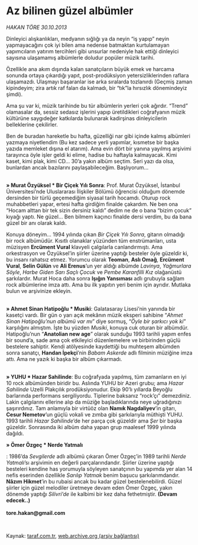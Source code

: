 # Az bilinen güzel albümler

*HAKAN TÖRE 30.10.2013*

<div class="yazi"><p>Dinleyici alışkanlıkları, medyanın sığlığı ya da neyin “iş yapıp” neyin yapmayacağını çok iyi bilen ama nedense batmaktan kurtulamayan yapımcıların yatırım tercihleri gibi unsurlar nedeniyle hak ettiği dinleyici sayısına ulaşamamış albümlerle doludur popüler müzik tarihi. </p>
<p>Özellikle ana akım dışında kalan sanatçıların büyük emek ve harcama sonunda ortaya çıkardığı yapıt, post-prodüksiyon yetersizliklerinden raflara ulaşamazdı. Ulaşmayı başaranlar ise arka sıralarda tozlanırdı (Geçmiş zaman kipindeyim; zira artık raf falan da kalmadı, bir “tık”la hırsızlık dönemindeyiz şimdi). </p>
<p>Ama şu var ki, müzik tarihinde bu tür albümlerin yerleri çok ağırdır. “Trend” olamasalar da, sessiz sedasız işlerini yapıp üretildikleri coğrafyanın müzik kültürüne saygıdeğer katkılarda bulunarak kadirşinas dinleyicilerin belleklerine çekilirler. </p>
<p>Ben de buradan hareketle bu hafta, güzelliği nar gibi içinde kalmış albümleri yazmaya niyetlendim (Bu kez sadece yerli yapımlar, kısmetse bir başka yazıda memleket dışına el atarım). Ama evin dört bir yanına yayılmış arşivimi tarayınca öyle işler geldi ki elime, hadise bu haftayla kalmayacak. Kimi kaset, kimi plak, kimi CD... 30’a yakın albüm seçtim. Seri yazı da olsa, bunlardan ancak bazılarını paylaşabileceğim. Başlıyorum... </p>
<p><b><br/>» Murat Özyüksel * Bir Çiçek Yılı Sonra</b>: Prof. Murat Özyüksel, İstanbul Üniversitesi’nde Uluslararası İlişkiler Bölümü öğrencisi olduğum dönemde dersinden bir türlü geçemediğim siyasal tarih hocamdı. Oturup rock muhabbetleri yapar, ertesi hafta girdiğim finalde çakardım. Ne ben ona “Hocam alttan bir tek sizin dersiniz kaldı” dedim ne de o bana “bizim çocuk” kıyağı yaptı. Ne güzel... Ben bilmem kaçıncı finalde dersi verdim, bu da bana güzel bir anı olarak kaldı.</p>
<p>Konuya döneyim... 1994 yılında çıkan <i>Bir Çiçek Yılı Sonra</i>, gitarın olmadığı bir rock albümüdür. Kısıtlı olanaklar yüzünden tüm enstrümanları, usta müzisyen <b>Ercüment Vural</b> klavyeli çalgılarla canlandırmıştı. Ama orkestrasyon ve Özyüksel’in şiirler üzerine yaptığı besteler öyle güzeldir ki, bu insanı rahatsız etmez. Yorumcu olarak <b>Teoman</b>, <b>Aslı Omağ</b>, <b>Ercüment Vural</b>, <b>Selin Gülün</b> ve <b>Ali Erenus</b>’un yer aldığı albümde <i>Lavinya</i>, <i>Yağmurlara Söyle</i>, <i>Harbe Giden Sarı Saçlı Çocuk</i> ve <i>Pembe Karanfilli Kız</i> olağanüstü şarkılardır. Murat Hoca daha sonra <b>Işığın Yansıması</b> adlı grubuyla sağlam rock albümlerine imza attı. Ama bu ilk yapıtın yeri benim için ayrıdır. Mutlaka bulun ve arşivinize ekleyin.</p>
<p><b><br/>» Ahmet Sinan Hatipoğlu * Musiki</b>: Galatasaray Lisesi’nin yanında bir kasetçi vardı. Bir gün o yarı açık mekânın müzik eksperi sahibine “<i>Ahmet Sinan Hatipoğlu’nun albümü var mı</i>” diye sormuş, “<i>Öyle bir şarkıcı yok ki</i>” karşılığını almıştım. İşte bu yüzden <i>Musiki</i>, konuya cuk oturan bir albümdür. Hatipoğlu’nun “<b>Anatolian new age</b>” olarak sunduğu 1993 tarihli yapım enfes bir sound’a, sade ama çok etkileyici düzenlemelere ve birbirinden güçlü bestelere sahiptir. Kendi atölyesinde kaydettiği bu muhteşem albümden sonra sanatçı, <b>Handan İpekçi</b>’nin <i>Babam Askerde</i> adlı filminin müziğine imza attı. Ama ne yazık ki başka bir albüm çıkarmadı.</p>
<p><b><br/>» YUHU * Hazar Sahilinde</b>: Bu coğrafyada yapılmış, tüm zamanların en iyi 10 rock albümünden biridir bu. Aslında YUHU bir Azeri grubu; ama <i>Hazar Sahilinde</i> Uzelli Plakçılık prodüksiyonudur. Ekip 90’lı yıllarda Beyoğlu barlarında performans sergiliyordu. Tiplerine baksanız “rock’çı” demezdiniz. Lakin çalgılarını ellerine alıp da müziğe başladıklarında neye uğradığınızı şaşırırdınız. Tam anlamıyla bir virtüöz olan <b>Namık Nagdaliyev</b>’in gitarı, <b>Cesur Nemetov</b>’un güçlü vokali ve zımba gibi şarkılarıyla müthişti YUHU. 1993 tarihli <i>Hazar Sahilinde</i>’de her parça çok güzeldir ama <i>Şer</i> bir başka güzeldir. Sonrasında iki albüm daha yapan grup maalesef 1999 yılında dağıldı.</p><b>
<p>» Ömer Özgeç * Nerde Yatmalı</p></b>: 1986’da <i>Sevgilerde</i> adlı albümü çıkaran Ömer Özgeç’in 1989 tarihli <i>Nerde Yatmalı</i>’sı arşivimin en değerli parçalarındandır. Şiirler üzerine yaptığı besteleri kendine has yorumuyla söyleyen sanatçının bu yapımda yer alan 14 nefis eserinden özellikle <i>Sarılıp Yatmak</i> benim başucu şarkılarımdandır. <b>Nâzım Hikmet</b>’in bu rubaisi ancak bu kadar güzel bestelenebilirdi. Güzel şiirler için güzel melodiler üretmeye devam eden Ömer Özgeç, yakın dönemde yaptığı <i>Silivri’de </i>ile kalbimi bir kez daha fethetmiştir. <strong>(Devam edecek..)</strong><br/><br/><b>tore.hakan@gmail.com
<p></p></b> 
</div>

Kaynak: [taraf.com.tr](http://www.taraf.com.tr:80/hakan-tore/makale-az-bilinen-guzel-albumler.htm), [web.archive.org (arşiv bağlantısı)](http://web.archive.org/web/20131031152403/http://www.taraf.com.tr:80/hakan-tore/makale-az-bilinen-guzel-albumler.htm)
